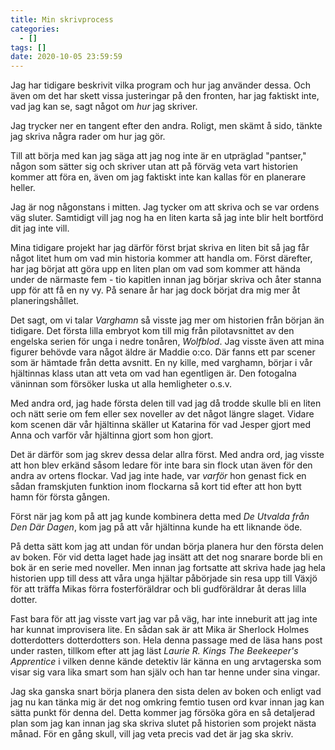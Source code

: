 ```yaml
---
title: Min skrivprocess
categories:
  - []
tags: []
date: 2020-10-05 23:59:59
---
```


Jag har tidigare beskrivit vilka program  och hur jag använder dessa. Och även om det har skett vissa justeringar på den fronten, har jag faktiskt inte, vad jag kan se, sagt något om *hur* jag skriver. 

Jag trycker ner en tangent efter den andra. Roligt, men skämt å sido, tänkte jag skriva några rader om hur jag gör.

Till att börja med kan jag säga att jag nog inte är en utpräglad "pantser," någon som  sätter sig och skriver utan att på förväg veta vart historien kommer att föra en, även om jag faktiskt inte kan kallas för en planerare heller.

Jag  är nog någonstans i mitten. Jag tycker om att skriva och se var ordens väg sluter. Samtidigt vill jag nog ha en liten karta så jag inte blir helt bortförd dit jag inte vill.

Mina tidigare projekt har jag därför först brjat skriva en liten bit så jag får något litet hum om vad min historia kommer att handla om. Först därefter, har jag börjat att göra upp en liten plan om vad som kommer att hända under de närmaste fem - tio kapitlen innan jag börjar skriva och åter stanna upp för att få  en ny vy. På senare år har jag dock börjat dra mig mer åt planeringshållet.

Det sagt, om vi talar *Varghamn* så visste jag mer om historien från början än tidigare. Det första lilla embryot kom till mig från pilotavsnittet av den engelska serien för unga i nedre tonåren, *Wolfblod*. Jag visste även att mina figurer behövde vara något äldre är Maddie o:co. Där fanns ett par scener som är hämtade från detta avsnitt. En ny kille, med varghamn, börjar i vår hjältinnas klass utan att veta om vad han egentligen är. Den fotogalna väninnan som försöker luska ut alla hemligheter o.s.v.

Med andra ord, jag hade första delen till vad jag då trodde skulle bli en liten och nätt serie om fem eller sex noveller av det något längre slaget. Vidare kom scenen där vår hjältinna skäller ut Katarina för vad Jesper gjort med Anna och varför vår hjältinna gjort som hon gjort.

Det är därför som jag skrev dessa delar allra först. Med andra ord, jag visste att hon blev erkänd såsom ledare för inte bara sin flock utan även för den andra av ortens flockar. Vad jag inte hade, var *varför* hon genast fick en sådan framskjuten funktion inom flockarna så kort tid efter att hon bytt hamn för första gången.

Först när jag kom på att jag kunde kombinera detta med *De Utvalda från Den Där Dagen*, kom jag på att vår hjältinna kunde ha ett liknande öde.

På detta sätt kom jag att undan för undan börja planera hur den första delen av boken. För vid detta laget hade jag insätt att det nog snarare borde bli en bok är en serie med noveller. Men innan jag fortsatte att skriva hade jag hela historien upp till dess att våra unga hjältar påbörjade sin resa upp till Växjö för att träffa Mikas förra fosterföräldrar och bli gudföräldrar åt deras lilla dotter.

Fast bara för att jag visste vart jag var på väg, har inte inneburit att jag inte har kunnat improvisera lite. En sådan sak är att Mika är Sherlock Holmes dotterdotters dotterdotters son. Hela denna passage med de läsa hans post under rasten, tillkom efter att jag läst *Laurie R. Kings The Beekeeper's Apprentice* i vilken denne kände detektiv lär känna en ung arvtagerska som visar sig vara lika smart som han själv och han tar henne under sina vingar.

Jag ska ganska snart börja planera den sista delen av boken och enligt vad jag nu kan tänka mig är det nog omkring femtio tusen ord kvar innan jag kan sätta punkt för denna del. Detta kommer jag försöka göra en så detaljerad plan som jag kan innan jag ska skriva slutet på historien som projekt nästa månad. För en gång skull, vill jag veta precis vad det är jag ska skriv.